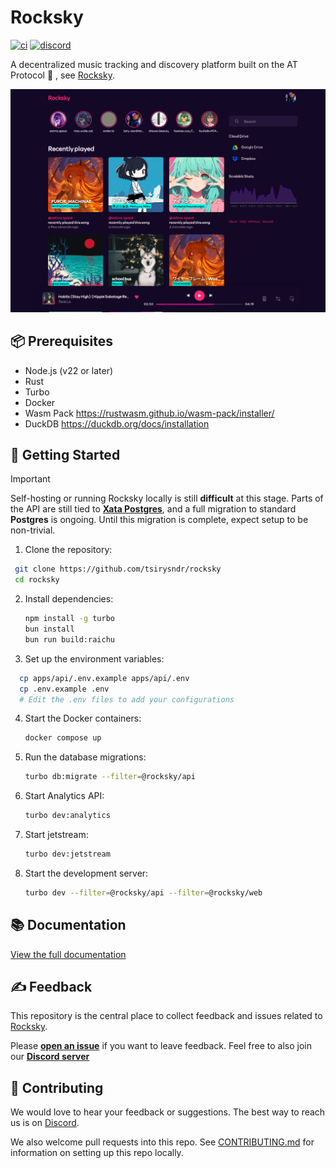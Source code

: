 # Rocksky

[![ci](https://github.com/tsirysndr/rocksky/actions/workflows/ci.yml/badge.svg)](https://github.com/tsirysndr/rocksky/actions/workflows/ci.yml)
[![discord](https://img.shields.io/discord/1103720908104929321?label=discord&logo=discord&color=5865F2)](https://discord.gg/EVcBy2fVa3)

A decentralized music tracking and discovery platform built on the AT Protocol 🎵 , see [Rocksky](https://rocksky.app).

![Preview](./.github/assets/preview.png)

## 📦 Prerequisites

- Node.js (v22 or later)
- Rust
- Turbo
- Docker
- Wasm Pack https://rustwasm.github.io/wasm-pack/installer/
- DuckDB https://duckdb.org/docs/installation

## 🚀 Getting Started

> [!IMPORTANT]
>
> Self-hosting or running Rocksky locally is still **difficult** at this stage.
> Parts of the API are still tied to [**Xata Postgres**](https://xata.io), and a full migration to standard **Postgres** is ongoing.
> Until this migration is complete, expect setup to be non-trivial.


1. Clone the repository:
  ```bash
   git clone https://github.com/tsirysndr/rocksky
   cd rocksky
  ```
2. Install dependencies:
   ```bash
   npm install -g turbo
   bun install
   bun run build:raichu
   ```
3. Set up the environment variables:
  ```bash
    cp apps/api/.env.example apps/api/.env
    cp .env.example .env
    # Edit the .env files to add your configurations
  ```
4. Start the Docker containers:
   ```bash
   docker compose up
   ```
5. Run the database migrations:
   ```bash
   turbo db:migrate --filter=@rocksky/api
   ```
6. Start Analytics API:
   ```bash
   turbo dev:analytics
   ```
7. Start jetstream:
   ```bash
   turbo dev:jetstream
   ```
8. Start the development server:
   ```bash
   turbo dev --filter=@rocksky/api --filter=@rocksky/web
   ```

## 📚 Documentation
[View the full documentation](https://docs.rocksky.app)

## ✍️ Feedback
This repository is the central place to collect feedback and issues related to [Rocksky](https://rocksky.app).

Please [**open an issue**](https://tangled.org/@rocksky.app/rocksky/issues/new) if you want to leave feedback. Feel free to also join our [**Discord server**](https://discord.gg/EVcBy2fVa3)

## 🤝 Contributing
We would love to hear your feedback or suggestions. The best way to reach us is on [Discord](https://discord.gg/EVcBy2fVa3).

We also welcome pull requests into this repo. See [CONTRIBUTING.md](CONTRIBUTING.md)  for information on setting up this repo locally.